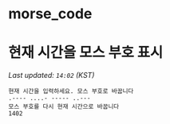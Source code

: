 # morse_code
# 현재 시간을 모스 부호 표시
<!-- MORSE_TIME_START -->
_Last updated: `14:02` (KST)_

```
현재 시간을 입력하세요. 모스 부호로 바꿉니다
.---- ....- ----- ..---
모스 부호를 다시 현재 시간으로 바꿉니다
1402
```
<!-- MORSE_TIME_END -->
